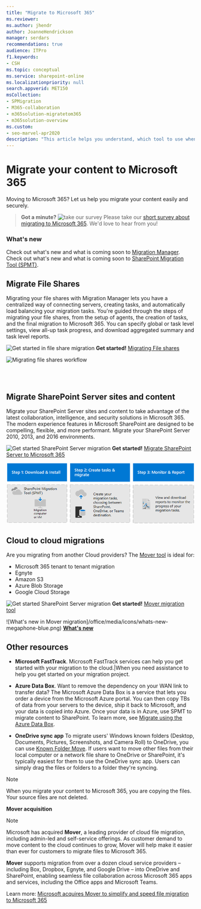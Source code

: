 ```yaml
---
title: "Migrate to Microsoft 365"
ms.reviewer: 
ms.author: jhendr
author: JoanneHendrickson
manager: serdars
recommendations: true
audience: ITPro
f1.keywords:
- CSH
ms.topic: conceptual
ms.service: sharepoint-online
ms.localizationpriority: null
search.appverid: MET150
msCollection: 
- SPMigration
- M365-collaboration
- m365solution-migratetom365
- m365solution-overview
ms.custom:
- seo-marvel-apr2020
description: "This article helps you understand, which tool to use when migrating content to SharePoint and OneDrive in Microsoft 365."
---
```


# Migrate your content to Microsoft 365

Moving to Microsoft 365? Let us help you migrate your content easily and securely.

>
> **Got a minute?**
>![take our survey](/office/media/icons/sign-up-blue.png)  Please take our <a href="https://microsoft.qualtrics.com/jfe/form/SV_5BeuymEC0Dnkn30" target="_blank">short survey about migrating to Microsoft 365</a>. We'd love to hear from you!
>



### What's new

Check out what's new and what is coming soon to [Migration Manager](mm-whats-new.md).
Check out what's new and what is coming soon to [SharePoint Migration Tool (SPMT)](new-and-improved-features-in-the-sharepoint-migration-tool.md).

## Migrate File Shares
Migrating your file shares with Migration Manager lets you have a centralized way of connecting servers, creating tasks, and automatically load balancing your migration tasks. You're guided through the steps of migrating your file shares, from the setup of agents, the creation of tasks, and the final migration to Microsoft 365. You can specify global or task level settings, view all-up task progress, and download aggregated summary and task level reports.


![Get started in file share migration](/office/media/icons/get-started-blue.png)  **Get started!**  [Migrating File shares](mm-get-started.md)


![Migrating file shares workflow](media/mm-flow-3box.png)


</br>
</br>

## Migrate SharePoint Server sites and content

Migrate your SharePoint Server sites and content to take advantage of the latest collaboration, intelligence, and security solutions in Microsoft 365. The modern experience features in Microsoft SharePoint are designed to be compelling, flexible, and more performant. Migrate your SharePoint Server 2010, 2013, and 2016 environments.

![Get started SharePoint Server migration](/office/media/icons/get-started-blue.png)  **Get started!**    [Migrate SharePoint Server to Microsoft 365](introducing-the-sharepoint-migration-tool.md)

 


![Migrating SPMT workflow](media/spmt-flow-3box.png)

## Cloud to cloud migrations
Are you migrating from another Cloud providers? The [Mover tool](https://mover.io/) is ideal for:

- Microsoft 365 tenant to tenant migration
- Egnyte
- Amazon S3
- Azure Blob Storage
- Google Cloud Storage

![Get started SharePoint Server migration](/office/media/icons/get-started-blue.png) **Get started!** [Mover migration tool](https://mover.io/)

![What's new in Mover migration]/office/media/icons/whats-new-megaphone-blue.png)   [**What's new**](mover-release-notes.md)



## Other resources


- **Microsoft FastTrack**.  Microsoft FastTrack services can help you get started with your migration to the cloud.|When you need assistance to help you get started on your migration project.</br>

- **Azure Data Box**. Want to remove the dependency on your WAN link to transfer data?  The Microsoft Azure Data Box is a service that lets you order a device from the Microsoft Azure portal. You can then copy TBs of data from your servers to the device, ship it back to Microsoft, and your data is copied into Azure. Once your data is in Azure, use SPMT to migrate content to SharePoint. To learn more, see [Migrate using the Azure Data Box](how-to-migrate-file-share-content-to-SPO-using-AzureDataBox.md).</br>

- **OneDrive sync app**  To migrate users' Windows known folders (Desktop, Documents, Pictures, Screenshots, and Camera Roll) to OneDrive, you can use [Known Folder Move](/onedrive/redirect-known-folders). If users want to move other files from their local computer or a network file share to OneDrive or SharePoint, it's typically easiest for them to use the OneDrive sync app. Users can simply drag the files or folders to a folder they're syncing.  

>[!Note]
>When you migrate your content to Microsoft 365, you are copying the files.  Your source files are not deleted.

**Mover acquisition**

>[!Note]
> Microsoft has acquired **Mover**, a leading provider of cloud file migration, including admin-led and self-service offerings. As customer demand to move content to the cloud continues to grow, Mover will help make it easier than ever for customers to migrate files to Microsoft 365.
>
>**Mover** supports migration from over a dozen cloud service providers – including Box, Dropbox, Egnyte, and Google Drive – into OneDrive and SharePoint, enabling seamless file collaboration across Microsoft 365 apps and services, including the Office apps and Microsoft Teams.
>
>Learn more:  [Microsoft acquires Mover to simplify and speed file migration to Microsoft 365](https://blogs.microsoft.com/blog/2019/10/21/microsoft-acquires-mover-to-simplify-and-speed-file-migration-to-microsoft-365/)